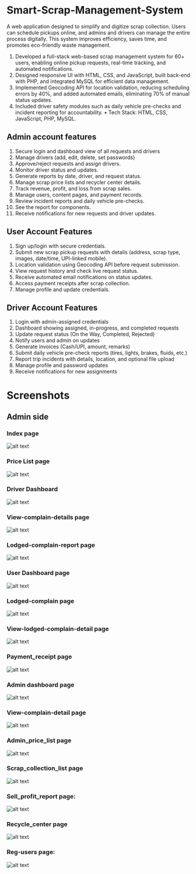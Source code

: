 # Smart-Scrap-Management-System
A web application designed to simplify and digitize scrap collection. Users can schedule pickups online, and admins and drivers can manage the entire process digitally. This system improves efficiency, saves time, and promotes eco-friendly waste management.
1. Developed a full-stack web-based scrap management system for 60+ users, enabling online pickup requests, real-time tracking, and automated notifications.
2. Designed responsive UI with HTML, CSS, and JavaScript, built back-end with PHP, and integrated MySQL for efficient data management.
3. Implemented Geocoding API for location validation, reducing scheduling errors by 40%, and added automated emails, eliminating 70% of manual status updates.
4. Included driver safety modules such as daily vehicle pre-checks and incident reporting for accountability.
• Tech Stack: HTML, CSS, JavaScript, PHP, MySQL.



## Admin account features
1. Secure login and dashboard view of all requests and drivers
2. Manage drivers (add, edit, delete, set passwords)
3. Approve/reject requests and assign drivers.
4. Monitor driver status and updates.
5. Generate reports by date, driver, and request status.
6. Manage scrap price lists and recycler center details.
7. Track revenue, profit, and loss from scrap sales.
8. Manage users, content pages, and payment records.
9. Review incident reports and daily vehicle pre-checks.
10. See the report for components.
11. Receive notifications for new requests and driver updates.


## User Account Features
1. Sign up/login with secure credentials.
2. Submit new scrap pickup requests with details (address, scrap type, images, date/time, UPI-linked mobile).
3. Location validation using Geocoding API before request submission.
4. View request history and check live request status.
5. Receive automated email notifications on status updates.
6. Access payment receipts after scrap collection.
7. Manage profile and update credentials.

## Driver Account Features
1. Login with admin-assigned credentials
2. Dashboard showing assigned, in-progress, and completed requests
3. Update request status (On the Way, Completed, Rejected)
4. Notify users and admin on updates
5. Generate invoices (Cash/UPI, amount, remarks)
6. Submit daily vehicle pre-check reports (tires, lights, brakes, fluids, etc.)
7. Report trip incidents with details, location, and optional file upload
8. Manage profile and password updates
9. Receive notifications for new assignments

# Screenshots
## Admin side
### Index page

![alt text](logo/image-1.png)


### Price List page
![alt text](logo/image-2.png)

### Driver Dashboard
![alt text](logo/image-3.png)



### View-complain-details page
![alt text](logo/image-4.png)

### Lodged-complain-report page
![alt text](logo/image-5.png)

### User Dashboard page
![alt text](logo/image-6.png)

### Lodged-complain page
![alt text](logo/image-7.png)

### View-lodged-complain-detail page
![alt text](logo/image-8.png)


### Payment_receipt page
![alt text](logo/image-9.png)

### Admin dashboard page
![alt text](logo/image-10.png)

### View-complain-detail page
![alt text](logo/image-11.png)
### Admin_price_list page
![alt text](logo/image-12.png)
### Scrap_collection_list page
![alt text](logo/image-13.png)

### Sell_profit_report page:
![alt text](logo/image-14.png)

### Recycle_center page
![alt text](logo/image-15.png)

### Reg-users page:
![alt text](logo/image-16.png)